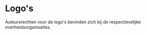 # Logo's

Auteursrechten voor de logo's bevinden zich bij de respectievelijke overheidsorganisaties.
